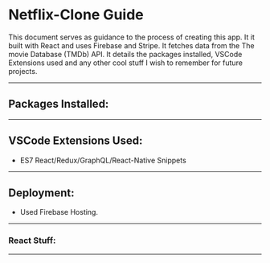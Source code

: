 # Netflix-Clone Guide

This document serves as guidance to the process of creating this app. It it built with React and uses Firebase and Stripe. It fetches data from the The movie Database (TMDb) API. It details the packages installed, VSCode Extensions used and any other cool stuff I wish to remember for future projects. 
***

## Packages Installed:


***
## VSCode Extensions Used:
- ES7 React/Redux/GraphQL/React-Native Snippets

***

## Deployment:
- Used Firebase Hosting. 

***

### React Stuff:

***

